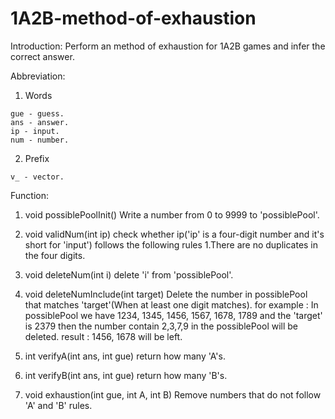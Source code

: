 # 1A2B-method-of-exhaustion

Introduction: Perform an method of exhaustion for 1A2B games and infer the correct answer.

Abbreviation:

  1. Words

    gue - guess.
    ans - answer.
    ip - input.
    num - number.

  2. Prefix

    v_ - vector.

Function:

  1. void possiblePoolInit()
    Write a number from 0 to 9999 to 'possiblePool'.

  2. void validNum(int ip)
    check whether ip('ip' is a four-digit number and it's short for 'input') follows the following rules
      1.There are no duplicates in the four digits.

  3. void deleteNum(int i) 
    delete 'i' from 'possiblePool'.

  4. void deleteNumInclude(int target)
    Delete the number in possiblePool that matches 'target'(When at least one digit matches).
      for example : In possiblePool we have 1234, 1345, 1456, 1567, 1678, 1789 and the 'target' is 2379 then the number contain 2,3,7,9 in the possiblePool will be deleted.
      result : 1456, 1678 will be left.

  5. int verifyA(int ans, int gue)
    return how many 'A's.

  6. int verifyB(int ans, int gue)
    return how many 'B's.

  7. void exhaustion(int gue, int A, int B)
    Remove numbers that do not follow 'A' and 'B' rules.
  
